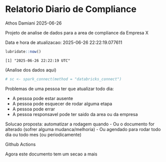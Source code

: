 # Relatorio Diario de Compliance
Athos Damiani
2025-06-26

Projeto de analise de dados para a area de compliance da Empresa X

Data e hora de atualizacao: 2025-06-26 22:22:19.077611

``` r
lubridate::now()
```

    [1] "2025-06-26 22:22:19 UTC"

(Analise dos dados aqui)

``` r
# sc <- spark_connect(method = "databricks_connect")
```

Problemas de uma pessoa ter que atualizar todo dia:

-   A pessoa pode estar ausente
-   A pessoa pode esquecer de rodar alguma etapa
-   A pessoa pode errar
-   A pessoa responsavel pode ter saido da area ou da empresa

Solucao proposta: automatizar a rodagem quando - Ou o documento for
alterado (sofrer alguma mudanca/melhoria) - Ou agendado para rodar todo
dia ou todo mes (ou periodicamente)

Github Actions

Agora este documento tem um secao a mais
